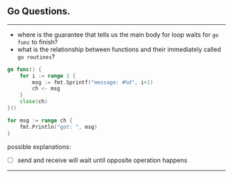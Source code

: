 ## Go Questions.

---

- where is the guarantee that tells us the main body for loop waits for `go func` to finish?
- what is the relationship between functions and their immediately called `go routines`?
```go
go func() {
    for i := range 3 {
        msg := fmt.Sprintf("message: #%d", i+1)
        ch <- msg
    }
    close(ch)
}()

for msg := range ch {
    fmt.Println("got: ", msg)
}
```
possible explanations:
- [ ] send and receive will wait until opposite operation happens

---

